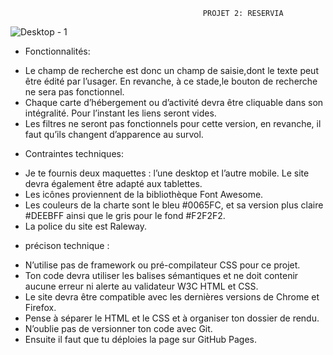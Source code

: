                                                PROJET 2: RESERVIA



![Desktop - 1](https://user-images.githubusercontent.com/61310906/134330724-32d6d378-38ce-4e02-87d1-8d7226dd65d0.png)



* Fonctionnalités: 
 
- Le champ de recherche est donc un champ de saisie,dont le texte peut être édité par l’usager. 
  En revanche, à ce stade,le bouton de recherche ne sera pas fonctionnel.
- Chaque carte d’hébergement ou d’activité devra être cliquable dans son intégralité. Pour l’instant les liens seront vides.
- Les filtres ne seront pas fonctionnels pour cette version, en revanche, il faut qu’ils changent d’apparence au survol.


* Contraintes techniques: 

- Je te fournis deux maquettes : l’une desktop et l’autre mobile. Le site devra également être adapté aux tablettes.
- Les icônes proviennent de la bibliothèque Font Awesome.
- Les couleurs de la charte sont le bleu #0065FC, et sa version plus claire #DEEBFF ainsi que le gris pour le fond #F2F2F2.
- La police du site est Raleway.


 * précison technique : 
 
- N’utilise pas de framework ou pré-compilateur CSS pour ce projet. 
- Ton code devra utiliser les balises sémantiques et ne doit contenir aucune erreur ni alerte au validateur W3C HTML et CSS.
- Le site devra être compatible avec les dernières versions de Chrome et Firefox.
- Pense à séparer le HTML et le CSS et à organiser ton dossier de rendu.
- N’oublie pas de versionner ton code avec Git.
- Ensuite il faut que tu déploies la page sur GitHub Pages.
